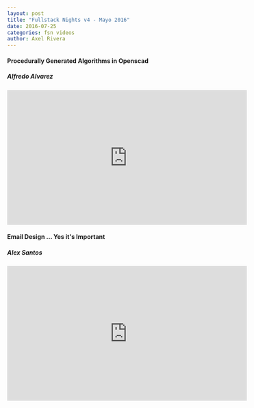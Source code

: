 ```yaml
---
layout: post
title: "Fullstack Nights v4 - Mayo 2016"
date: 2016-07-25
categories: fsn videos
author: Axel Rivera
---
```


<div class="row top-bottom-buffer">
  <div class="col-md-6 col-md-offset-3 text-center">
    <h4>Procedurally Generated Algorithms in Openscad</h4>
    <h5>Alfredo Alvarez</h5>
    <div class="embed-container"><iframe width="560" height="315" src="https://www.youtube.com/embed/qTGHEhOwMdE" frameborder="0" allowfullscreen></iframe></div>
  </div>
</div>
<div class="row top-bottom-buffer">
  <div class="col-md-6 col-md-offset-3 text-center">
    <h4>Email Design ... Yes it's Important</h4>
    <h5>Alex Santos</h5>
    <div class="embed-container"><iframe width="560" height="315" src="https://www.youtube.com/embed/q3rkX_T3Q3Q" frameborder="0" allowfullscreen></iframe></div>
  </div>
</div>
